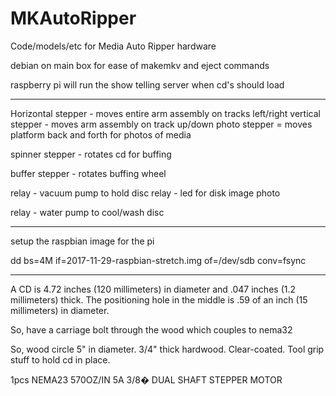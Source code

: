 # MKAutoRipper
Code/models/etc for Media Auto Ripper hardware

debian on main box for ease of makemkv and eject commands

raspberry pi will run the show telling server when cd's should load

**********************************

Horizontal stepper - moves entire arm assembly on tracks left/right
vertical stepper - moves arm assembly on track up/down
photo stepper = moves platform back and forth for photos of media

spinner stepper - rotates cd for buffing

buffer stepper - rotates buffing wheel

relay - vacuum pump to hold disc
relay - led for disk image photo

relay - water pump to cool/wash disc

********************

setup the raspbian image for the pi

dd bs=4M if=2017-11-29-raspbian-stretch.img of=/dev/sdb conv=fsync

***************************************

A CD is 4.72 inches (120 millimeters) in diameter and .047 inches (1.2 millimeters) thick.
The positioning hole in the middle is .59 of an inch (15 millimeters) in diameter.

So, have a carriage bolt through the wood which couples to nema32


So, wood circle 5" in diameter. 3/4" thick hardwood. Clear-coated.
Tool grip stuff to hold cd in place.


1pcs NEMA23 570OZ/IN 5A 3/8� DUAL SHAFT STEPPER MOTOR
